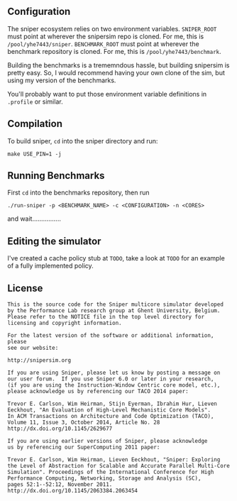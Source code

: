 ## Configuration

The sniper ecosystem relies on two environment variables. `SNIPER_ROOT` must point
at wherever the snipersim repo is cloned. For me, this is `/pool/yhe7443/sniper`.
`BENCHMARK_ROOT` must point at wherever the benchmark repository is cloned. For
me, this is `/pool/yhe7443/benchmark`.

Building the benchmarks is a trememndous hassle, but building snipersim is pretty
easy. So, I would recommend having your own clone of the sim, but using my version
of the benchmarks.

You'll probably want to put those environment variable definitions in `.profile`
or similar.

## Compilation

To build sniper, `cd` into the sniper directory and run:

```
make USE_PIN=1 -j
```

## Running Benchmarks

First `cd` into the benchmarks repository, then run

```
./run-sniper -p <BENCHMARK_NAME> -c <CONFIGURATION> -n <CORES>
```

and wait................

## Editing the simulator

I've created a cache policy stub at `TODO`, take a look at `TODO` for an example
of a fully implemented policy.

## License


```
This is the source code for the Sniper multicore simulator developed
by the Performance Lab research group at Ghent University, Belgium.
Please refer to the NOTICE file in the top level directory for
licensing and copyright information.

For the latest version of the software or additional information, please
see our website:

http://snipersim.org

If you are using Sniper, please let us know by posting a message on
our user forum.  If you use Sniper 6.0 or later in your research,
(if you are using the Instruction-Window Centric core model, etc.),
please acknowledge us by referencing our TACO 2014 paper:

Trevor E. Carlson, Wim Heirman, Stijn Eyerman, Ibrahim Hur, Lieven
Eeckhout, "An Evaluation of High-Level Mechanistic Core Models".
In ACM Transactions on Architecture and Code Optimization (TACO),
Volume 11, Issue 3, October 2014, Article No. 28
http://dx.doi.org/10.1145/2629677

If you are using earlier versions of Sniper, please acknowledge
us by referencing our SuperComputing 2011 paper:

Trevor E. Carlson, Wim Heirman, Lieven Eeckhout, "Sniper: Exploring
the Level of Abstraction for Scalable and Accurate Parallel Multi-Core
Simulation". Proceedings of the International Conference for High
Performance Computing, Networking, Storage and Analysis (SC),
pages 52:1--52:12, November 2011.
http://dx.doi.org/10.1145/2063384.2063454
```

